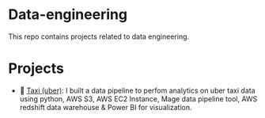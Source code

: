 # Data-engineering
This repo contains projects related to data engineering.

# Projects
* 🚕 [Taxi (uber)](https://github.com/AdesinaA/data-engineering/tree/main/Taxi%20(uber)%20project): I built a data pipeline to perfom analytics on uber taxi data using python, AWS S3, AWS EC2 Instance, Mage data pipeline tool, AWS  redshift data warehouse & Power BI for visualization.



